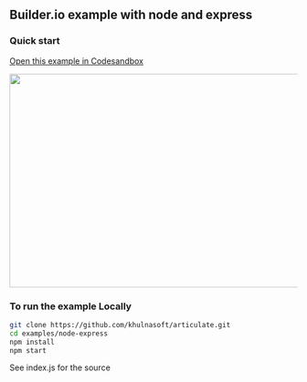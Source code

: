 ## Builder.io example with node and express

### Quick start

[Open this example in Codesandbox](https://codesandbox.io/s/github/khulnasoft/articulate/tree/main/examples/node-express)

<a target="_blank" href="https://codesandbox.io/s/github/khulnasoft/articulate/tree/main/examples/node-express">
  <img width="597" height="375" src="https://i.imgur.com/zue72Q0.jpg">
</a>

### To run the example Locally

```bash
git clone https://github.com/khulnasoft/articulate.git
cd examples/node-express
npm install
npm start
```

See index.js for the source
